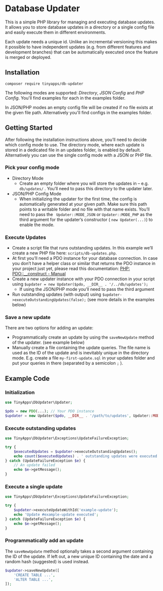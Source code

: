 # Database Updater
This is a simple PHP library for managing and executing database updates.
It allows you to store database updates in a directory or a single config
file and easily execute them in different environments.

Each update needs a unique id. Unlike an incremental versioning this makes it possible
to have independent updates (e.g. from different features and development branches)
that can be automatically executed once the feature is merged or deployed.

## Installation
`composer require tinyapps/db-updater`

The following modes are supported: _Directory_, _JSON Config_ and _PHP Config_.
You'll find examples for each in the examples folder.

In JSON/PHP modes an empty config file will be created if no file exists at the
given file path. Alternatively you'll find configs in the examples folder.

## Getting Started
After following the installation instructions above, you’ll need to decide which config mode to use. The directory mode, where each update is stored in a dedicated file in an updates folder, is enabled by default. Alternatively you can use the single config mode with a JSON or PHP file.

### Pick your config mode
* Directory Mode
	* Create an empty folder where you will store the updates in – e.g. `db/updates/` . You’ll need to pass this directory to the updater later.
* JSON/PHP Config Mode
	* When initializing the updater for the first time, the config is automatically generated at your given path. Make sure this path points to a writable folder and no file with that name exists. You’ll need to pass the ` Updater::MODE_JSON` or `Updater::MODE_PHP` as the third argument for the updater’s constructor ( `new Updater(...)`) to enable the mode.

### Execute Updates
* Create a script file that runs outstanding updates. In this example we’ll create a new PHP file here: `scripts/db-updates.php`.
* At first you’ll need a PDO instance for your database connection. In case you don’t have a helper class or similar that returns the PDO instance in your project just yet, please read this documentation: [PHP: PDO::__construct - Manual](https://www.php.net/manual/pdo.construct.php)
* Create a new updater instance with your PDO connection in your script using `$updater = new Updater($pdo, __DIR__ . '/../db/updates');`
	* If using the JSON/PHP mode you’ll need to pass the third argument
* Run outstanding updates (with output) using `$updater->executeOutstandingUpdates(false);`  (see more details in the examples below)

### Save a new update
There are two options for adding an update:
* Programmatically create an update by using  the `saveNewUpdate` method of the updater. (see example below)
* Manually create a file containing the update queries. The file name is used as the ID of the update and is inevitably unique in the directory mode. E.g. create a file `my-first-update.sql`  in your updates folder and put your queries in there (separated by a semicolon `;` ).

## Example Code

### Initialization
```php
use TinyApps\DbUpdater\Updater;

$pdo = new PDO(...); // Your PDO instance
$updater = new Updater($pdo, __DIR__ . '/path/to/updates', Updater::MODE_DIR);
```

### Execute outstanding updates
```php
use TinyApps\DbUpdater\Exceptions\UpdateFailureException;

try {
	$executedUpdates = $updater->executeOutstandingUpdates();
	echo count($executedUpdates) . ' outstanding updates were executed';
} catch (UpdateFailureException $e) {
	// An update failed
	echo $e->getMessage();
}
```

### Execute a single update
```php
use TinyApps\DbUpdater\Exceptions\UpdateFailureException;

try {
	$updater->executeUpdateWithId('example-update');
	echo 'Update #example-update executed';
} catch (UpdateFailureException $e) {
	echo $e->getMessage();
}
```

### Programmatically add an update
The `saveNewUpdate` method optionally takes a second argument containing the ID of the update. If left out, a new unique ID containing the date and a random hash (suggested) is used instead.

```php
$updater->saveNewUpdate([
	'CREATE TABLE ...',
	'ALTER TABLE ...',
]);
```
